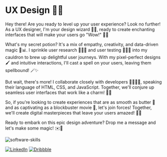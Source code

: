 # UX Design 🎨✨

Hey there! Are you ready to level up your user experience? Look no further! As a UX designer, I'm your design wizard 🧙‍♂️, ready to create enchanting interfaces that will make your users go "Wow!" 🤩✨

What's my secret potion? It's a mix of empathy, creativity, and data-driven magic 🔮📊. I sprinkle user research 🕵️‍♀️✨ and user testing 🧪👩‍🔬 into my cauldron to brew up delightful user journeys. With my pixel-perfect designs 🖌️ and intuitive interactions, I'll cast a spell on your users, leaving them spellbound! 🪄✨

But wait, there's more! I collaborate closely with developers 👩‍💻👨‍💻, speaking their language of HTML, CSS, and JavaScript. Together, we'll conjure up seamless user interfaces that work like a charm! 💫🔧

So, if you're looking to create experiences that are as smooth as butter 🧈 and as captivating as a blockbuster movie 🎥, let's join forces! Together, we'll create digital masterpieces that leave your users amazed! 🚀🌟

Ready to embark on this epic design adventure? Drop me a message and let's make some magic! ✉️🔮

![software-skills](https://github.com/youssefbrahimmm/youssefbrahimmm/assets/135286062/30ea7157-f066-4e07-a2ff-920852f6b889)

[![LinkedIn](https://img.shields.io/badge/LinkedIn-%230077B5?style=for-the-badge&logo=linkedin)](https://www.linkedin.com/in/youssefbrahim) [![Dribbble](https://img.shields.io/badge/Dribbble-%23EA4C89?style=for-the-badge&logo=dribbble)](https://dribbble.com/youssefbrahim)
